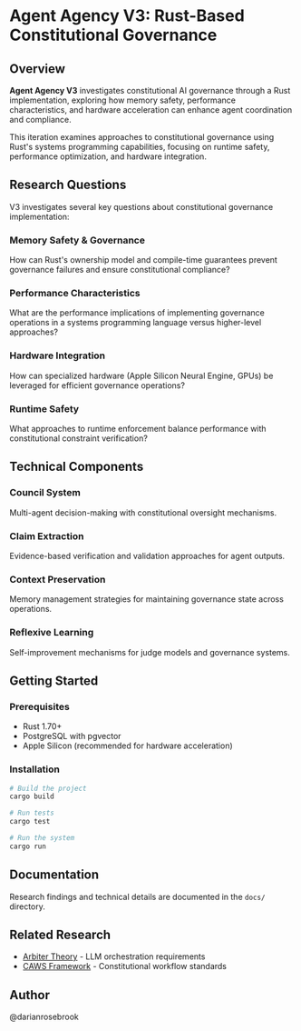 # Agent Agency V3: Rust-Based Constitutional Governance

## Overview

**Agent Agency V3** investigates constitutional AI governance through a Rust implementation, exploring how memory safety, performance characteristics, and hardware acceleration can enhance agent coordination and compliance.

This iteration examines approaches to constitutional governance using Rust's systems programming capabilities, focusing on runtime safety, performance optimization, and hardware integration.

## Research Questions

V3 investigates several key questions about constitutional governance implementation:

### Memory Safety & Governance
How can Rust's ownership model and compile-time guarantees prevent governance failures and ensure constitutional compliance?

### Performance Characteristics
What are the performance implications of implementing governance operations in a systems programming language versus higher-level approaches?

### Hardware Integration
How can specialized hardware (Apple Silicon Neural Engine, GPUs) be leveraged for efficient governance operations?

### Runtime Safety
What approaches to runtime enforcement balance performance with constitutional constraint verification?

## Technical Components

### Council System
Multi-agent decision-making with constitutional oversight mechanisms.

### Claim Extraction
Evidence-based verification and validation approaches for agent outputs.

### Context Preservation
Memory management strategies for maintaining governance state across operations.

### Reflexive Learning
Self-improvement mechanisms for judge models and governance systems.

## Getting Started

### Prerequisites

- Rust 1.70+
- PostgreSQL with pgvector
- Apple Silicon (recommended for hardware acceleration)

### Installation

```bash
# Build the project
cargo build

# Run tests
cargo test

# Run the system
cargo run
```

## Documentation

Research findings and technical details are documented in the `docs/` directory.

## Related Research

- [Arbiter Theory](../../docs/arbiter/theory.md) - LLM orchestration requirements
- [CAWS Framework](https://github.com/paths-design/caws) - Constitutional workflow standards

## Author

@darianrosebrook
